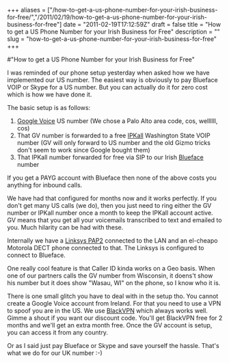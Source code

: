 +++
aliases = ["/how-to-get-a-us-phone-number-for-your-irish-business-for-free/","/2011/02/19/how-to-get-a-us-phone-number-for-your-irish-business-for-free"]
date = "2011-02-19T17:12:59Z"
draft = false
title = "How to get a US Phone Number for your Irish Business for Free"
description = ""
slug = "how-to-get-a-us-phone-number-for-your-irish-business-for-free"
+++

#"How to get a US Phone Number for your Irish Business for Free"


 <p>I was reminded of our phone setup yesterday when asked how we have implemented our US number. The easiest way is obviously to pay Blueface VOIP or Skype for a US number. But you can actually do it for zero cost which is how we have done it.</p>
<p>The basic setup is as follows:</p>
<ol>
<li><a href="http://www.google.com/voice">Google Voice</a> US number (We chose a Palo Alto area code, cos, wellllll, cos)</li>
<li>That GV number is forwarded to a free <a href="http://www.ipkall.com/">IPKall</a> Washington State VOIP number (GV will only forward to US number and the old Gizmo tricks don't seem to work since Google bought them)</li>
<li>That IPKall number forwarded for free via SIP to our Irish <a href="http://www.blueface.ie/">Blueface</a> number</li>
</ol>
<p>If you get a PAYG account with Blueface then none of the above costs you anything for inbound calls.</p>
<p>We have had that configured for months now and it works perfectly. If you don't get many US calls (we do), then you just need to ring either the GV number or IPKall number once a month to keep the IPKall account active. GV means that you get all your voicemails transcribed to text and emailed to you. Much hilarity can be had with these.</p>
<p>Internally we have a <a href="http://www.blueface.ie/helpandadvice/configuration/pap2.aspx">Linksys PAP2</a> connected to the LAN and an el-cheapo Motorola DECT phone connected to that. The Linksys is configured to connect to Blueface.</p>
<p>One really cool feature is that Caller ID kinda works on a Geo basis. When one of our partners calls the GV number from Wisconsin, it doens't show his number but it does show "Wasau, WI" on the phone, so I know who it is.</p>
<p>There is one small glitch you have to deal with in the setup tho. You cannot create a Google Voice account from Ireland. For that you need to use a VPN to spoof you are in the US. We use <a href="https://www.blackvpn.com/">BlackVPN</a> which always works well. Gimme a shout if you want our discount code. You'll get BlackVPN free for 2 months and we'll get an extra month free. Once the GV account is setup, you can access it from any country.</p>
<p>Or as I said just pay Blueface or Skype and save yourself the hassle. That's what we do for our UK number :-)</p>
<p>&nbsp;</p>
<p>&nbsp;</p>
<p>&nbsp;</p>
 